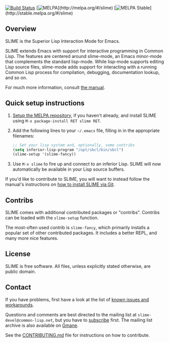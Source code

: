 [![Build Status](https://img.shields.io/travis/slime/slime/master.svg)](https://travis-ci.org/slime/slime) [![MELPA](http://melpa.org/packages/slime-badge.svg?)](http://melpa.org/#/slime) [![MELPA Stable](http://stable.melpa.org/packages/slime-badge.svg?)](http://stable.melpa.org/#/slime)

Overview
--------

SLIME is the Superior Lisp Interaction Mode for Emacs.

SLIME extends Emacs with support for interactive programming in Common
Lisp. The features are centered around slime-mode, an Emacs minor-mode that
complements the standard lisp-mode. While lisp-mode supports editing Lisp
source files, slime-mode adds support for interacting with a running Common
Lisp process for compilation, debugging, documentation lookup, and so on.

For much more information, consult [the manual][1].


Quick setup instructions
------------------------

  1. [Setup the MELPA repository][2], if you haven't already, and install
     SLIME using `M-x package-install RET slime RET`.

  2. Add the following lines to your `~/.emacs` file, filling in in
     the appropriate filenames:

     ```el
     ;; Set your lisp system and, optionally, some contribs
     (setq inferior-lisp-program "/opt/sbcl/bin/sbcl")
     (slime-setup '(slime-fancy))
     ```

  3. Use `M-x slime` to fire up and connect to an inferior Lisp. SLIME will
     now automatically be available in your Lisp source buffers.

If you'd like to contribute to SLIME, you will want to instead follow
the manual's instructions on [how to install SLIME via Git][7].


Contribs
--------

SLIME comes with additional contributed packages or "contribs".
Contribs can be loaded with the `slime-setup` function.

The most-often used contrib is `slime-fancy`, which primarily installs a
popular set of other contributed packages. It includes a better REPL, and
many more nice features.


License
-------

SLIME is free software. All files, unless explicitly stated otherwise, are
public domain.


Contact
-------

If you have problems, first have a look at the list of
[known issues and workarounds][6]. 

Questions and comments are best directed to the mailing list at
`slime-devel@common-lisp.net`, but you have to [subscribe][3] first. The
mailing list archive is also available on [Gmane][4].

See the [CONTRIBUTING.md][5] file for instructions on how to contribute.




[1]: http://common-lisp.net/project/slime/doc/html/
[2]: http://melpa.org/#/getting-started
[3]: http://www.common-lisp.net/project/slime/#mailinglist
[4]: http://news.gmane.org/gmane.lisp.slime.devel
[5]: https://github.com/slime/slime/blob/master/CONTRIBUTING.md
[6]: https://github.com/slime/slime/issues?labels=workaround&state=closed
[7]: http://common-lisp.net/project/slime/doc/html/Installation.html#Installing-from-Git
